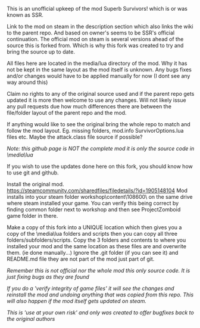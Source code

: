   This is an unofficial upkeep of the mod Superb Survivors! which is or was known as SSR.
  
  Link to the mod on steam in the description section which also links the wiki to the parent repo.
And based on owner's seems to be SSR's official continuation.  The official mod on steam is several versions
ahead of the source this is forked from.   Which is why this fork was created to try and bring the source up to date.

  All files here are located in the media/lua directory of the mod.  Why it has not be kept in the
same layout as the mod itself is unknown.  Any bugs fixes and/or changes would have to
be applied manually for now (I dont see any way around this)

  Claim no rights to any of the original source used and if the parent repo gets updated
it is more then welcome to use any changes.  Will not likely issue any pull requests due how much differences there are between the file/folder layout of the parent repo and the mod.

  If anything would like to see the original bring the whole repo to match and follow the mod layout.
Eg. missing folders, mod.info SurvivorOptions.lua files etc. Maybe the attack.class file source if possible?



  *Note: this github page is NOT the complete mod it is only the source code in \media\lua*

  If you wish to use the updates done here on this fork, you should know how to use git and github.

  Install the original mod. https://steamcommunity.com/sharedfiles/filedetails/?id=1905148104
  Mod installs into your steam folder workshop\content\108600\ on the same drive where steam installed your game. You can verify this being correct by finding common folder next to workshop and then see ProjectZomboid game folder in there.

  Make a copy of this fork into a UNIQUE location which then gives you a copy of the <mod>\media\lua folders and scripts then you can copy all three folders/subfolders/scripts. Copy the 3 folders and contents to where you installed your mod and the same location as these files are and overwrite them. (ie done manually...)  Ignore the .git folder (if you can see it) and README.md file they are not part of the mod just part of git.  

  *Remember this is not official nor the whole mod this only source code. It is just fixing bugs as they are found*
  
  *If you do a 'verify integrity of game files' it will see the changes and reinstall the mod and undoing anything*
    *that was copied from this repo.  This will also happen if the mod itself gets updated on steam.*
  
  *This is 'use at your own risk' and only was created to offer bugfixes back to the original authors*
